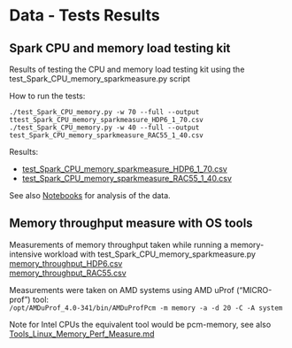 # Data - Tests Results

## Spark CPU and memory load testing kit 
Results of testing the CPU and memory load testing kit using the test_Spark_CPU_memory_sparkmeasure.py script  

How to run the tests:    
```
./test_Spark_CPU_memory.py -w 70 --full --output ttest_Spark_CPU_memory_sparkmeasure_HDP6_1_70.csv   
./test_Spark_CPU_memory.py -w 40 --full --output test_Spark_CPU_memory_sparkmeasure_RAC55_1_40.csv
```  

Results:  
- [test_Spark_CPU_memory_sparkmeasure_HDP6_1_70.csv](test_Spark_CPU_memory_sparkmeasure_HDP6_1_70.csv)  
- [test_Spark_CPU_memory_sparkmeasure_RAC55_1_40.csv](test_Spark_CPU_memory_sparkmeasure_RAC55_1_40.csv)  

See also [Notebooks](../Notebooks) for analysis of the data.

## Memory throughput measure with OS tools
Measurements of memory throughput taken while running a memory-intensive workload with test_Spark_CPU_memory_sparkmeasure.py   
[memory_throughput_HDP6.csv](memory_throughput_HDP6.csv)  
[memory_throughput_RAC55.csv](memory_throughput_RAC55.csv)  

Measurements were taken on AMD systems using AMD uProf (“MICRO-prof”) tool:   
`/opt/AMDuProf_4.0-341/bin/AMDuProfPcm -m memory -a -d 20 -C -A system`  

Note for Intel CPUs the equivalent tool would be pcm-memory, see also
[Tools_Linux_Memory_Perf_Measure.md](../../../Spark_Notes/Tools_Linux_Memory_Perf_Measure.md)
